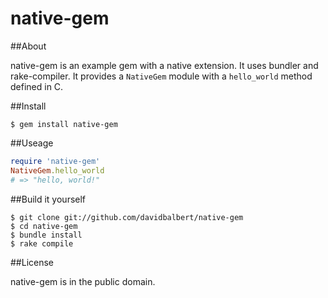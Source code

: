 native-gem
==========

##About

native-gem is an example gem with a native extension. It uses bundler and rake-compiler. It provides a `NativeGem` module with a `hello_world` method defined in C.

##Install

    $ gem install native-gem

##Useage

```ruby
require 'native-gem'
NativeGem.hello_world
# => "hello, world!"
```

##Build it yourself

    $ git clone git://github.com/davidbalbert/native-gem
    $ cd native-gem
    $ bundle install
    $ rake compile

##License

native-gem is in the public domain.
